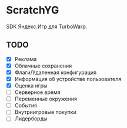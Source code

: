 # ScratchYG
SDK Яндекс.Игр для TurboWarp.  

## TODO
 - [x] Реклама  
 - [x] Облачные сохранения  
 - [x] Флаги/Удаленная конфигурация  
 - [x] Информация об устройстве пользователя  
 - [x] Оценка игры  
 - [ ] Серверное время  
 - [ ] Переменные окружения  
 - [ ] События  
 - [ ] Внутриигровые покупки  
 - [ ] Лидерборды  
